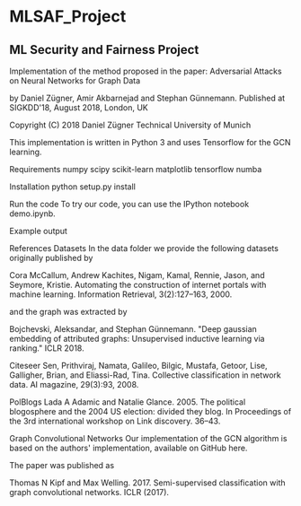 # MLSAF_Project
## ML Security and Fairness Project

Implementation of the method proposed in the paper:
Adversarial Attacks on Neural Networks for Graph Data

by Daniel Zügner, Amir Akbarnejad and Stephan Günnemann.
Published at SIGKDD'18, August 2018, London, UK

Copyright (C) 2018
Daniel Zügner
Technical University of Munich

This implementation is written in Python 3 and uses Tensorflow for the GCN learning.

Requirements
numpy
scipy
scikit-learn
matplotlib
tensorflow
numba

Installation
python setup.py install

Run the code
To try our code, you can use the IPython notebook demo.ipynb.

Example output


References
Datasets
In the data folder we provide the following datasets originally published by

Cora
McCallum, Andrew Kachites, Nigam, Kamal, Rennie, Jason, and Seymore, Kristie.
Automating the construction of internet portals with machine learning.
Information Retrieval, 3(2):127–163, 2000.

and the graph was extracted by

Bojchevski, Aleksandar, and Stephan Günnemann. "Deep gaussian embedding of
attributed graphs: Unsupervised inductive learning via ranking." ICLR 2018.

Citeseer
Sen, Prithviraj, Namata, Galileo, Bilgic, Mustafa, Getoor, Lise, Galligher, Brian, and Eliassi-Rad, Tina.
Collective classification in network data.
AI magazine, 29(3):93, 2008.

PolBlogs
Lada A Adamic and Natalie Glance. 2005. The political blogosphere and the 2004
US election: divided they blog.
In Proceedings of the 3rd international workshop on Link discovery. 36–43.

Graph Convolutional Networks
Our implementation of the GCN algorithm is based on the authors' implementation, available on GitHub here.

The paper was published as

Thomas N Kipf and Max Welling. 2017.
Semi-supervised classification with graph convolutional networks. ICLR (2017).
